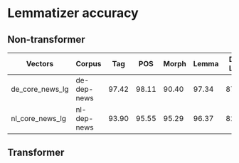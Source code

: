 # Lemmatizer accuracy

## Non-transformer

| **Vectors**     | **Corpus**  | **Tag** | **POS** | **Morph** | **Lemma** | Dep LAS | Dep UAS |
| --------------- | ----------- | ------- | ------- | --------- | --------- | ------- | ------- |
| de_core_news_lg | de-dep-news | 97.42   | 98.11   | 90.40     | 97.34     | 87.51   | 89.86   |
| nl_core_news_lg | nl-dep-news | 93.90   | 95.55   | 95.29     | 96.37     | 82.13   | 86.42   |

## Transformer
